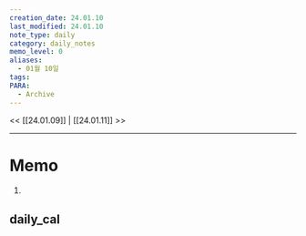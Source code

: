 ```yaml
---
creation_date: 24.01.10
last_modified: 24.01.10
note_type: daily
category: daily_notes
memo_level: 0
aliases:
  - 01월 10일
tags: 
PARA:
  - Archive
---
```


<< [[24.01.09]] | [[24.01.11]] >>

---
# Memo
1.  

## daily_cal
